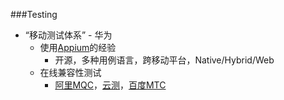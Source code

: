 ###Testing
* “移动测试体系” - 华为
  * 使用[Appium](http://appium.io/)的经验
    * 开源，多种用例语言，跨移动平台，Native/Hybrid/Web
  * 在线兼容性测试
    * [阿里MQC](http://mqc.aliyun.com/)，[云测](http://www.testin.cn/)，[百度MTC](http://mtc.baidu.com/)